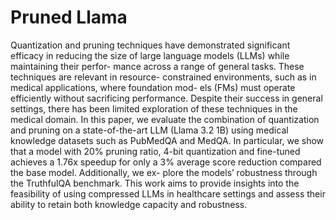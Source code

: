 # Pruned Llama

Quantization and pruning techniques have demonstrated significant efficacy in
reducing the size of large language models (LLMs) while maintaining their perfor-
mance across a range of general tasks. These techniques are relevant in resource-
constrained environments, such as in medical applications, where foundation mod-
els (FMs) must operate efficiently without sacrificing performance. Despite their
success in general settings, there has been limited exploration of these techniques
in the medical domain. In this paper, we evaluate the combination of quantization
and pruning on a state-of-the-art LLM (Llama 3.2 1B) using medical knowledge
datasets such as PubMedQA and MedQA. In particular, we show that a model with
20% pruning ratio, 4-bit quantization and fine-tuned achieves a 1.76x speedup for
only a 3% average score reduction compared the base model. Additionally, we ex-
plore the models’ robustness through the TruthfulQA benchmark. This work aims
to provide insights into the feasibility of using compressed LLMs in healthcare
settings and assess their ability to retain both knowledge capacity and robustness.

